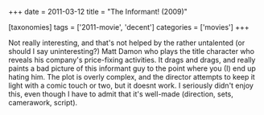 +++
date = 2011-03-12
title = "The Informant! (2009)"

[taxonomies]
tags = ['2011-movie', 'decent']
categories = ['movies']
+++

Not really interesting, and that\'s not helped by the rather untalented
(or should I say uninteresting?) Matt Damon who plays the title
character who reveals his company\'s price-fixing activities. It drags
and drags, and really paints a bad picture of this informant guy to the
point where you (I) end up hating him. The plot is overly complex, and
the director attempts to keep it light with a comic touch or two, but it
doesnt work. I seriously didn\'t enjoy this, even though I have to admit
that it\'s well-made (direction, sets, camerawork, script).
